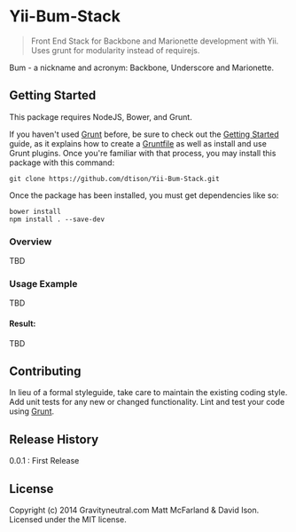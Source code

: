 # Yii-Bum-Stack

> Front End Stack for Backbone and Marionette development with Yii. Uses grunt for modularity instead of requirejs.

Bum - a nickname and acronym: Backbone, Underscore and Marionette.

## Getting Started
This package requires NodeJS, Bower, and Grunt.

If you haven't used [Grunt](http://gruntjs.com/) before, be sure to check out the [Getting Started](http://gruntjs.com/getting-started) guide, as it explains how to create a [Gruntfile](http://gruntjs.com/sample-gruntfile) as well as install and use Grunt plugins. Once you're familiar with that process, you may install this package with this command:

```shell
git clone https://github.com/dtison/Yii-Bum-Stack.git
```

Once the package has been installed, you must get dependencies like so:


```shell
bower install
npm install . --save-dev
```

### Overview

TBD

### Usage Example

TBD

#### Result:
TBD


## Contributing
In lieu of a formal styleguide, take care to maintain the existing coding style. Add unit tests for any new or changed functionality. Lint and test your code using [Grunt](http://gruntjs.com/).

## Release History

0.0.1 : First Release

## License
Copyright (c) 2014 Gravityneutral.com Matt McFarland & David Ison. Licensed under the MIT license.
